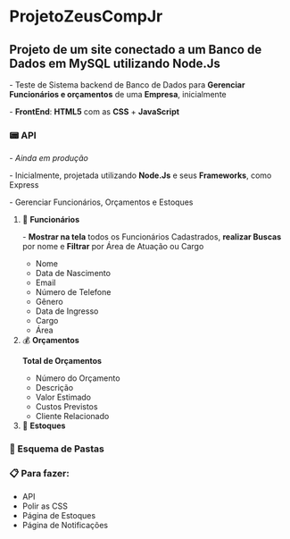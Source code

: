 # ProjetoZeusCompJr
 <h2>Projeto de um site conectado a um Banco de Dados em MySQL utilizando Node.Js</h2>
 
 <p>- Teste de Sistema backend de Banco de Dados para <strong>Gerenciar Funcionários e orçamentos</strong> de uma <strong>Empresa</strong>, inicialmente</p>
 <p>- <strong>FrontEnd</strong>: <strong>HTML5</strong> com as <strong>CSS</strong> + <strong>JavaScript</strong></p>
 
 <h3>📟 API </h3>
 <p>- <em>Ainda em produção</em></p>
 <p>- Inicialmente, projetada utilizando <strong>Node.Js</strong> e seus <strong>Frameworks</strong>, como Express</p>
 <p>- Gerenciar Funcionários, Orçamentos e Estoques</p>
 <ol>
     <li>👤 <strong>Funcionários</strong></li>
     <p>- <strong>Mostrar na tela</strong> todos os Funcionários Cadastrados, <strong>realizar Buscas</strong> por nome e <strong>Filtrar</strong> por Área de Atuação ou Cargo</p>
     <ul>
         <li>Nome</li>
         <li>Data de Nascimento</li>
         <li>Email</li>
         <li>Número de Telefone</li>
         <li>Gênero</li>
         <li>Data de Ingresso</li>
         <li>Cargo</li>
         <li>Área</li>
     </ul>
     <li>💰 <strong>Orçamentos</strong></li>
     <p><strong>Total de Orçamentos</strong></p>
     <ul>
         <li>Número do Orçamento</li>
         <li>Descrição</li>
         <li>Valor Estimado</li>
         <li>Custos Previstos</li>
         <li>Cliente Relacionado</li>
     </ul>
     <li>📝 <strong>Estoques</strong> </li>
 </ol>

 <h3>📂 Esquema de Pastas</h3>


 <h3>📋 Para fazer: </h3>
 <ul>
     <li>API</li>
     <li>Polir as CSS</li>
     <li>Página de Estoques</li>
     <li>Página de Notificações</li>
 </ul>
